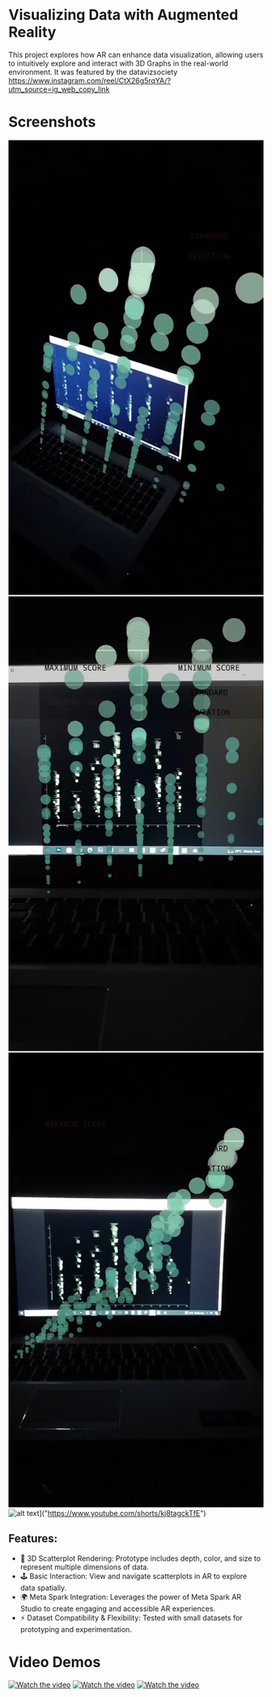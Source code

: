 #  Visualizing Data with Augmented Reality 
This project explores how AR can enhance data visualization, allowing users to intuitively explore and interact with 3D Graphs in the real-world environment. It was featured by the datavizsociety https://www.instagram.com/reel/CtX26g5rqYA/?utm_source=ig_web_copy_link
# Screenshots 
![alt text](https://github.com/miano-kamuru/Augmented-Reality-Data-Visualization/blob/main/screenshot%201.png)
![alt text](https://github.com/miano-kamuru/Augmented-Reality-Data-Visualization/blob/main/screenshot%202.png)
![alt text](https://github.com/miano-kamuru/Augmented-Reality-Data-Visualization/blob/main/screenshot%203.png)
![alt text](https://img.youtube.com/vi/kj8tagckTfE/0.jpg)]("https://www.youtube.com/shorts/kj8tagckTfE")

## Features:
- 📐 3D Scatterplot Rendering: Prototype includes depth, color, and size to represent multiple dimensions of data.
- 🕹️ Basic Interaction: View and navigate scatterplots in AR to explore data spatially.
- 🌍 Meta Spark Integration: Leverages the power of Meta Spark AR Studio to create engaging and accessible AR experiences.
- ⚡ Dataset Compatibility &  Flexibility: Tested with small datasets for prototyping and experimentation.
# Video Demos
[![Watch the video](https://img.youtube.com/vi/kj8tagckTfE/0.jpg)](https://www.youtube.com/shorts/kj8tagckTfE)
[![Watch the video](https://img.youtube.com/vi/S5pJJluI0-A/0.jpg)](https://www.youtube.com/shorts/S5pJJluI0-A)
[![Watch the video](https://img.youtube.com/vi/c9XvBX4CAXo/0.jpg)](https://www.youtube.com/watch?v=c9XvBX4CAXo)
